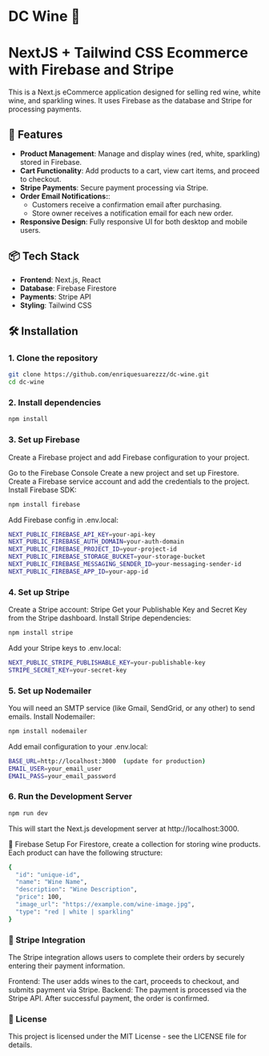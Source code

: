 
# DC Wine 🍷
# NextJS + Tailwind CSS Ecommerce with Firebase and Stripe

This is a Next.js eCommerce application designed for selling red wine, white wine, and sparkling wines. It uses Firebase as the database and Stripe for processing payments.

## 🚀 Features

- **Product Management**: Manage and display wines (red, white, sparkling) stored in Firebase.
- **Cart Functionality**: Add products to a cart, view cart items, and proceed to checkout.
- **Stripe Payments**: Secure payment processing via Stripe.
- **Order Email Notifications:**:
   - Customers receive a confirmation email after purchasing.
   - Store owner receives a notification email for each new order.
- **Responsive Design**: Fully responsive UI for both desktop and mobile users.

## 📦 Tech Stack

- **Frontend**: Next.js, React
- **Database**: Firebase Firestore
- **Payments**: Stripe API
- **Styling**: Tailwind CSS 

## 🛠️ Installation

### 1. Clone the repository

```bash
git clone https://github.com/enriquesuarezzz/dc-wine.git
cd dc-wine
```

### 2. Install dependencies
```bash
npm install
```

### 3. Set up Firebase
Create a Firebase project and add Firebase configuration to your project.

Go to the Firebase Console
Create a new project and set up Firestore.
Create a Firebase service account and add the credentials to the project.
Install Firebase SDK:

```bash
npm install firebase
```

Add Firebase config in .env.local:
```bash
NEXT_PUBLIC_FIREBASE_API_KEY=your-api-key
NEXT_PUBLIC_FIREBASE_AUTH_DOMAIN=your-auth-domain
NEXT_PUBLIC_FIREBASE_PROJECT_ID=your-project-id
NEXT_PUBLIC_FIREBASE_STORAGE_BUCKET=your-storage-bucket
NEXT_PUBLIC_FIREBASE_MESSAGING_SENDER_ID=your-messaging-sender-id
NEXT_PUBLIC_FIREBASE_APP_ID=your-app-id
```

### 4. Set up Stripe
Create a Stripe account: Stripe
Get your Publishable Key and Secret Key from the Stripe dashboard.
Install Stripe dependencies:
```bash
npm install stripe
```

Add your Stripe keys to .env.local:
```bash
NEXT_PUBLIC_STRIPE_PUBLISHABLE_KEY=your-publishable-key
STRIPE_SECRET_KEY=your-secret-key
```

 ### 5. Set up Nodemailer

You will need an SMTP service (like Gmail, SendGrid, or any other) to send emails.
Install Nodemailer:

 ```bash
npm install nodemailer
 ```
 Add email configuration to your .env.local:
  ```bash
BASE_URL=http://localhost:3000  (update for production)
EMAIL_USER=your_email_user
EMAIL_PASS=your_email_password
 ```


 ### 6. Run the Development Server
 ```bash
 npm run dev
 ```
 This will start the Next.js development server at http://localhost:3000.

🧠 Firebase Setup
For Firestore, create a collection for storing wine products. Each product can have the following structure:
```bash
{
  "id": "unique-id",
  "name": "Wine Name",
  "description": "Wine Description",
  "price": 100,
  "image_url": "https://example.com/wine-image.jpg",
  "type": "red | white | sparkling"
}
 ```

### 💸 Stripe Integration
The Stripe integration allows users to complete their orders by securely entering their payment information.

Frontend: The user adds wines to the cart, proceeds to checkout, and submits payment via Stripe.
Backend: The payment is processed via the Stripe API. After successful payment, the order is confirmed.

### 📄 License
This project is licensed under the MIT License - see the LICENSE file for details.
